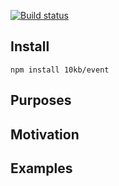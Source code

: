 [![Build status](https://ci.appveyor.com/api/projects/status/18huta3l6eotscvx/branch/master?svg=true)](https://ci.appveyor.com/project/pavel_shirobok/event/branch/master)

Install
-------
`npm install 10kb/event`

Purposes
--------

Motivation
----------

Examples
--------
